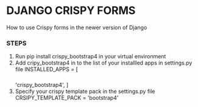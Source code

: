 # DJANGO CRISPY FORMS
How to use Crispy forms  in the newer version of Django

### STEPS
1. Run pip install crispy_bootstrap4 in your virtual environment
2. Add cripy_bootstrap4 in to the list of your installled apps in settings.py file
    INSTALLED_APPS = [
   #####
   'crispy_bootstrap4',
   ]
3. Specify your crispy template pack in the settings.py file
   CRSIPY_TEMPLATE_PACK = 'bootstrap4'

   
